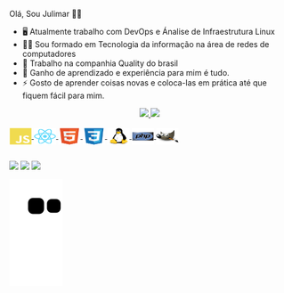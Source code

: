 Olá, Sou Julimar 🖐🏼

- 🖥 Atualmente trabalho com DevOps e Ánalise de Infraestrutura Linux
- 👨‍🎓 Sou formado em Tecnologia da informação na área de redes de computadores 
- 👜 Trabalho na companhia Quality do brasil
- 💬 Ganho de aprendizado e experiência para mim é tudo.
- ⚡ Gosto de aprender coisas novas e coloca-las em prática até que fiquem fácil para mim.


<div align="center">
  <a href="https://julimar155.github.io/portifoliodejulimar/">
  <img height="180em" src="https://github-readme-stats.vercel.app/api?username=julimar155&show_icons=true&theme=dark&include_all_commits=true&count_private=true"/>
  <img height="180em" src="https://github-readme-stats.vercel.app/api/top-langs/?username=julimar155&layout=compact&langs_count=7&theme=dark"/>
</div>
<div style="display: inline_block"><br>
  <img align="center" alt="juli-js" height="30" width="40" src="https://raw.githubusercontent.com/devicons/devicon/master/icons/javascript/javascript-plain.svg">
  <img align="center" alt="juli-react" height="30" width="40" src="https://raw.githubusercontent.com/devicons/devicon/master/icons/react/react-original.svg">
  <img align="center" alt="juli-HTML" height="30" width="40" src="https://raw.githubusercontent.com/devicons/devicon/master/icons/html5/html5-original.svg">
  <img align="center" alt="juli-CSS" height="30" width="40" src="https://raw.githubusercontent.com/devicons/devicon/master/icons/css3/css3-original.svg">
  <img align="center" alt="juli-linux" height="30" width="40" src="https://raw.githubusercontent.com/devicons/devicon/master/icons/linux/linux-original.svg">
  <img align="center" alt="juli-php" height="30" width="40" src="https://raw.githubusercontent.com/devicons/devicon/master/icons/php/php-original.svg" style="max-width: 100%;">
  <img align="center" alt="juli-gimp" height="30" width="40" src="https://raw.githubusercontent.com/devicons/devicon/master/icons/gimp/gimp-original.svg">
</div>
  
  ##
 
<div> 
  <a href="https://www.instagram.com/julimar279/" target="_blank"><img src="https://img.shields.io/badge/-Instagram-%23E4405F?style=for-the-badge&logo=instagram&logoColor=white" target="_blank"></a>
  <a target="_blank" href="mailto:julimarfx123@gmail.com"><img src="https://img.shields.io/badge/-Gmail-%23333?style=for-the-badge&logo=gmail&logoColor=white" target="_blank"></a>
  <a href="https://www.linkedin.com/in/julimar-costa-93957b171/" target="_blank"><img src="https://img.shields.io/badge/-LinkedIn-%230077B5?style=for-the-badge&logo=linkedin&logoColor=white" target="_blank"></a> 
 
  ![Snake animation](https://github.com/rafaballerini/rafaballerini/blob/output/github-contribution-grid-snake.svg)
 
</div>
